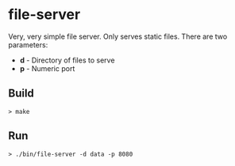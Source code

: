 # file-server

Very, very simple file server.  Only serves static files.  There are two parameters:

- **d** - Directory of files to serve
- **p** - Numeric port

## Build
    > make
## Run
    > ./bin/file-server -d data -p 8080
